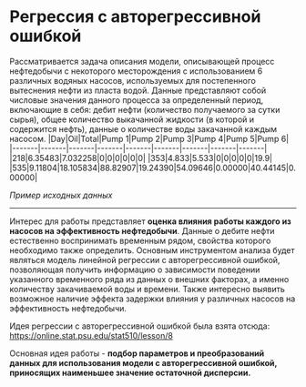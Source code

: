 # Регрессия с авторегрессивной ошибкой
Рассматривается задача описания модели, описывающей процесс нефтедобычи с некоторого месторождения с использованием 6 различных водяных насосов, используемых для постепенного вытеснения нефти из пласта водой. Данные представляют собой числовые значения данного процесса за определенный период, включающие в себя: дебит нефти (количество получаемого за сутки сырья), общее количество выкачанной жидкости (в которой и содержится нефть), данные о количестве воды закачанной каждым насосом.
|Day|Oil|Total|Pump 1|Pump 2|Pump 3|Pump 4|Pump 5|Pump 6|
|-------|-------|-------|-------|-------|-------|-------|-------|-------|
|218|6.35483|7.032258|0|0|0|0|0|0|
|353|4.833|5.533|0|0|0|0|0|19.9|
|535|9.11804|18.105834|88.82907|19.24390|54.09646|0.00000|40.44145|0.00000|

_Пример исходных данных_
____
Интерес для работы представляет __оценка влияния работы каждого из насосов на эффективность нефтедобычи__. Данные о дебите нефти естественно воспринимать временным рядом, свойства которого необходимо также определить. Основным инструментом анализа будет являться модель линейной регрессии с авторегрессивной ошибкой, позволяющая получить информацию о зависимости поведении указанного временного ряда из данных о внешних факторах, а именно количеству закачиваемой воды и времени. Также интересно выявить возможное наличие эффекта задержки влияния у различных насосов на эффективность нефтедобычи.

Идея регрессии с авторегрессивной ошибкой была взята отсюда:
https://online.stat.psu.edu/stat510/lesson/8

Основная идея работы - __подбор параметров и преобразований данных для использования модели с авторегрессивной ошибкой, приносящих наименьшее значение остаточной дисперсии.__ 
